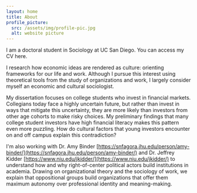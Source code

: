```yaml
---
layout: home
title: About
profile_picture:
  src: /assets/img/profile-pic.jpg
  alt: website picture
---
```


I am a doctoral student in Sociology at UC San Diego. You can access my CV here. 

I research how economic ideas are rendered as culture: orienting frameworks for our life and work. Although I pursue this interest using theoretical tools from the study of organizations and work, I largely consider myself an economic and cultural sociologist.

My dissertation focuses on college students who invest in financial markets. Collegians today face a highly uncertain future, but rather than invest in ways that mitigate this uncertainty, they are more likely than investors from other age cohorts to make risky choices. My preliminary findings that many college student investors have high financial literacy makes this pattern even more puzzling. How do cultural factors that young investors encounter on and off campus explain this contradiction?

I'm also working with Dr. Amy Binder [https://snfagora.jhu.edu/person/amy-binder/](https://snfagora.jhu.edu/person/amy-binder/) and Dr. Jeffrey Kidder [https://www.niu.edu/jkidder/](https://www.niu.edu/jkidder/) to understand how and why right-of-center political actors build institutions in academia. Drawing on organizational theory and the sociology of work, we explain that oppositional groups build organizations that offer them maximum autonomy over professional identity and meaning-making.
